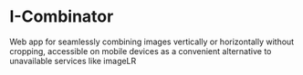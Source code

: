 # I-Combinator
Web app for seamlessly combining images vertically or horizontally without cropping, accessible on mobile devices as a convenient alternative to unavailable services like imageLR
